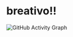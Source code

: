 # breativo!!


![GitHub Activity Graph](https://activity-graph.herokuapp.com/graph?username=breativo&theme=radical)
